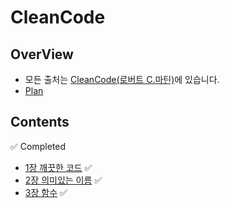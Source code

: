 # CleanCode

## OverView 

* 모든 출처는 [CleanCode(로버트 C.마틴)](https://g.co/kgs/XFk7eE)에 있습니다.
* [Plan](https://docs.google.com/document/d/1THTFv2ZGenMa85qOkv2vpVFy3YYG4DuiraUQQKjP2bQ/edit?usp=sharing)

## Contents

✅ Completed

* [1장 깨끗한 코드](https://github.com/pine939/CleanCode/wiki/1%EC%9E%A5-%EA%B9%A8%EB%81%97%ED%95%9C-%EC%BD%94%EB%93%9C) ✅ 
* [2장 의미있는 이름](https://github.com/pine939/CleanCode/wiki/2%EC%9E%A5-%EC%9D%98%EB%AF%B8%EC%9E%88%EB%8A%94-%EC%9D%B4%EB%A6%84) ✅ 
* [3장 함수](https://github.com/pine939/CleanCode/wiki/3%EC%9E%A5-%ED%95%A8%EC%88%98) ✅ 
